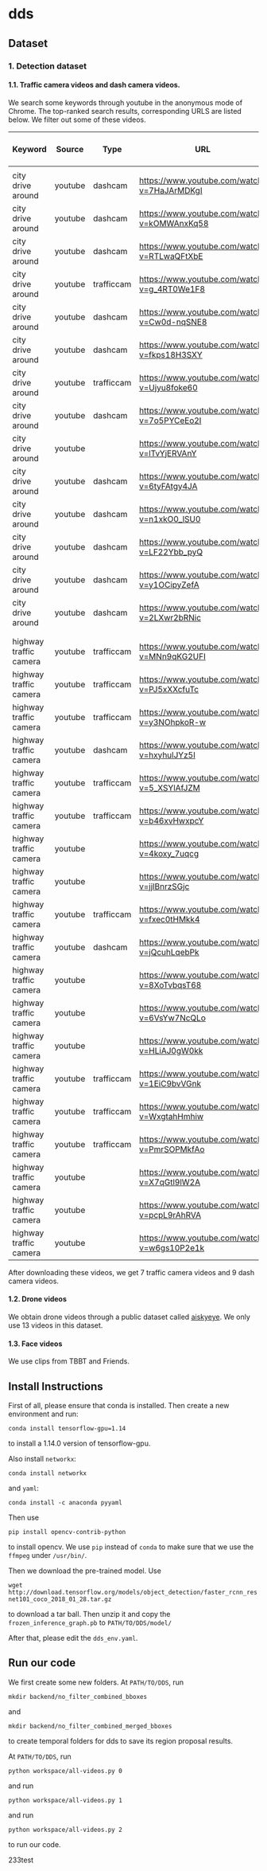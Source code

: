 # dds

## Dataset

### 1. Detection dataset

#### 1.1. Traffic camera videos and dash camera videos.

We search some keywords through youtube in the anonymous mode of Chrome. The top-ranked search results, corresponding URLS are listed below. We filter out some of these videos.

| Keyword                | Source  | Type       | URL                                           | Why we filter it out |
| ---------------------- | ------- | ---------- | --------------------------------------------- | -------------------- |
|                        |         |            |                                               |                      |
| city drive around      | youtube | dashcam    | <https://www.youtube.com/watch?v=7HaJArMDKgI> |                      |
| city drive around      | youtube | dashcam    | <https://www.youtube.com/watch?v=kOMWAnxKq58> |                      |
| city drive around      | youtube | dashcam    | <https://www.youtube.com/watch?v=RTLwaQFtXbE> | night                |
| city drive around      | youtube | trafficcam | <https://www.youtube.com/watch?v=g_4RT0We1F8> | nearly no object     |
| city drive around      | youtube | dashcam    | <https://www.youtube.com/watch?v=Cw0d-nqSNE8> |                      |
| city drive around      | youtube | dashcam    | <https://www.youtube.com/watch?v=fkps18H3SXY> |                      |
| city drive around      | youtube | trafficcam | <https://www.youtube.com/watch?v=Ujyu8foke60> | night                |
| city drive around      | youtube | dashcam    | <https://www.youtube.com/watch?v=7o5PYCeEo2I> |                      |
| city drive around      | youtube |            | <https://www.youtube.com/watch?v=lTvYjERVAnY> | night                |
| city drive around      | youtube | dashcam    | <https://www.youtube.com/watch?v=6tyFAtgy4JA> |                      |
| city drive around      | youtube | dashcam    | <https://www.youtube.com/watch?v=n1xkO0_lSU0> | night                |
| city drive around      | youtube | dashcam    | <https://www.youtube.com/watch?v=LF22Ybb_pyQ> |                      |
| city drive around      | youtube | dashcam    | <https://www.youtube.com/watch?v=y1OCipyZefA> |                      |
| city drive around      | youtube | dashcam    | <https://www.youtube.com/watch?v=2LXwr2bRNic> |                      |
|                        |         |            |                                               |                      |
|                        |         |            |                                               |                      |
| highway traffic camera | youtube | trafficcam | <https://www.youtube.com/watch?v=MNn9qKG2UFI> |                      |
| highway traffic camera | youtube | trafficcam | <https://www.youtube.com/watch?v=PJ5xXXcfuTc> |                      |
| highway traffic camera | youtube | trafficcam | <https://www.youtube.com/watch?v=y3NOhpkoR-w> |                      |
| highway traffic camera | youtube | dashcam    | <https://www.youtube.com/watch?v=hxyhulJYz5I> |                      |
| highway traffic camera | youtube | trafficcam | <https://www.youtube.com/watch?v=5_XSYlAfJZM> |                      |
| highway traffic camera | youtube | trafficcam | <https://www.youtube.com/watch?v=b46xvHwxpcY> | low resolution       |
| highway traffic camera | youtube |            | <https://www.youtube.com/watch?v=4koxy_7uqcg> | not a real video     |
| highway traffic camera | youtube |            | <https://www.youtube.com/watch?v=jjlBnrzSGjc> |                      |
| highway traffic camera | youtube | trafficcam | <https://www.youtube.com/watch?v=fxec0tHMkk4> |                      |
| highway traffic camera | youtube | dashcam    | <https://www.youtube.com/watch?v=jQcuhLqebPk> |                      |
| highway traffic camera | youtube |            | <https://www.youtube.com/watch?v=8XoTvbqsT68> | not a real video     |
| highway traffic camera | youtube |            | <https://www.youtube.com/watch?v=6VsYw7NcQLo> | not a real video     |
| highway traffic camera | youtube |            | <https://www.youtube.com/watch?v=HLiAJ0gW0kk> | need 18+             |
| highway traffic camera | youtube | trafficcam | <https://www.youtube.com/watch?v=1EiC9bvVGnk> |                      |
| highway traffic camera | youtube | trafficcam | <https://www.youtube.com/watch?v=WxgtahHmhiw> |                      |
| highway traffic camera | youtube | trafficcam | <https://www.youtube.com/watch?v=PmrSOPMkfAo> | night                |
| highway traffic camera | youtube |            | <https://www.youtube.com/watch?v=X7qGtl9lW2A> | not a real video     |
| highway traffic camera | youtube |            | <https://www.youtube.com/watch?v=pcpL9rAhRVA> | night                |
| highway traffic camera | youtube |            | <https://www.youtube.com/watch?v=w6gs10P2e1k> | not a real video     |

After downloading these videos, we get 7 traffic camera videos and 9 dash camera videos.

#### 1.2. Drone videos

We obtain drone videos through a public dataset called [aiskyeye](https://www.aiskyeye.com). We only use 13 videos in this dataset.

#### 1.3. Face videos
We use clips from TBBT and Friends.

## Install Instructions

First of all, please ensure that conda is installed. Then create a new environment and run:

``` conda install tensorflow-gpu=1.14 ```

to install a 1.14.0 version of tensorflow-gpu.

Also install ```networkx```:

``` conda install networkx ```

and ```yaml```:

``` conda install -c anaconda pyyaml ```


Then use

`` pip install opencv-contrib-python ``

to install opencv. We use ```pip``` instead of ```conda``` to make sure that we use the ```ffmpeg``` under ```/usr/bin/```.

Then we download the pre-trained model. Use

``` wget http://download.tensorflow.org/models/object_detection/faster_rcnn_resnet101_coco_2018_01_28.tar.gz ```

to download a tar ball. Then unzip it and copy the ```frozen_inference_graph.pb``` to ```PATH/TO/DDS/model/```

After that, please edit the ```dds_env.yaml```.

## Run our code

We first create some new folders. At ```PATH/TO/DDS```, run

```
mkdir backend/no_filter_combined_bboxes
```

and

```
mkdir backend/no_filter_combined_merged_bboxes
```

to create temporal folders for dds to save its region proposal results.

At ```PATH/TO/DDS```, run

``` python workspace/all-videos.py 0 ```

and run

``` python workspace/all-videos.py 1 ```

and run

``` python workspace/all-videos.py 2 ```

to run our code.

233test
